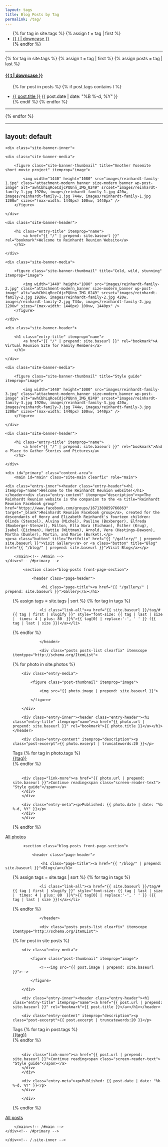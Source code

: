 ```yaml
---
layout: tags
title: Blog Posts by Tag
permalink: /tag/
---
```





<ul class="tags">
{% for tag in site.tags %}
  {% assign t = tag | first %}
  <li><a href="{{ site.baseurl }}/tag/#{{t | downcase | replace:" ","-" }}">{{ t | downcase }}</a></li>
{% endfor %}
</ul>

<!--"{{ site.baseurl }}/tag/#{{ tag | first | slugify }}"-->

---

{% for tag in site.tags %}
  {% assign t = tag | first %}
  {% assign posts = tag | last %}

<h4><a name="{{t | downcase | replace:" ","-" }}"></a><a class="internal" href="{{ site.baseurl }}/tag/#{{t | downcase | replace:" ","-" }}">{{ t | downcase }}</a></h4>
<ul>

{% for post in posts %}
  {% if post.tags contains t %}
  <li>
    <a href="{{ site.baseurl }}/{{ post.url }}">{{ post.title }}</a>
    <span class="date">{{ post.date | date: "%B %-d, %Y"  }}</span>
  </li>
  {% endif %}
{% endfor %}
</ul>

---

{% endfor %}


---
layout: default
---

<div id="site-banner" class="site-banner enable-slider">

	<div class="site-banner-inner">

<article data-id="post-160" class="post-160 jetpack-portfolio type-jetpack-portfolio status-publish format-standard has-post-thumbnail hentry jetpack-portfolio-type-movies jetpack-portfolio-tag-films jetpack-portfolio-tag-movies-2" itemscope itemtype="http://schema.org/WebPage">
	
	<div class="site-banner-media">

		<figure class="site-banner-thumbnail" title="Another Yosemite short movie project" itemprop="image">

			<img width="1440" height="1080" src="images/reinhardt-family-1.jpg" class="attachment-modern_banner size-modern_banner wp-post-image" alt="awhCbhLqRceCdjcPQUnn_IMG_0249" srcset="images/reinhardt-family-1.jpg 1920w, images/reinhardt-family-1.jpg 420w, images/reinhardt-family-1.jpg 744w, images/reinhardt-family-1.jpg 1200w" sizes="(max-width: 1440px) 100vw, 1440px" />
		</figure>

	</div>

	<div class="site-banner-header">

		<h1 class="entry-title" itemprop="name">
			<a href="{{ "/" | prepend: site.baseurl }}" rel="bookmark">Welcome to Reinhardt Reunion Website</a>
		</h1>

	</div>

</article>

<article data-id="post-159" class="post-159 jetpack-portfolio type-jetpack-portfolio status-publish format-standard has-post-thumbnail hentry jetpack-portfolio-type-photography jetpack-portfolio-tag-images-2" itemscope itemtype="http://schema.org/WebPage">
	
	<div class="site-banner-media">

		<figure class="site-banner-thumbnail" title="Cold, wild, stunning" itemprop="image">

			<img width="1440" height="1080" src="images/reinhardt-family-2.jpg" class="attachment-modern_banner size-modern_banner wp-post-image" alt="awhCbhLqRceCdjcPQUnn_IMG_0249" srcset="images/reinhardt-family-2.jpg 1920w, images/reinhardt-family-2.jpg 420w, images/reinhardt-family-2.jpg 744w, images/reinhardt-family-2.jpg 1200w" sizes="(max-width: 1440px) 100vw, 1440px" />
		</figure>

	</div>

	<div class="site-banner-header">

		<h1 class="entry-title" itemprop="name">
			<a href="{{ "/" | prepend: site.baseurl }}" rel="bookmark">A Virtual Reunion Site for Family Members</a>
		</h1>

	</div>

</article>

<article data-id="post-86" class="post-86 post type-post status-publish format-standard has-post-thumbnail hentry category-standards tag-excerpt tag-featured-image tag-html tag-styles tag-typography" itemscope itemtype="http://schema.org/WebPage">

	<div class="site-banner-media">

		<figure class="site-banner-thumbnail" title="Style guide" itemprop="image">

			<img width="1440" height="1080" src="images/reinhardt-family-3.jpg" class="attachment-modern_banner size-modern_banner wp-post-image" alt="awhCbhLqRceCdjcPQUnn_IMG_0249" srcset="images/reinhardt-family-3.jpg 1920w, images/reinhardt-family-3.jpg 420w, images/reinhardt-family-3.jpg 744w, images/reinhardt-family-3.jpg 1200w" sizes="(max-width: 1440px) 100vw, 1440px" />
		</figure>

	</div>
	
	<div class="site-banner-header">

		<h1 class="entry-title" itemprop="name">
			<a href="{{ "/" | prepend: site.baseurl }}" rel="bookmark">And a Place to Gather Stories and Pictures</a>
		</h1>

	</div>

</article>
	</div>

</div>

</header>

<div id="content" class="site-content">

	<div id="primary" class="content-area">
		<main id="main" class="site-main clearfix" role="main">

<article id="post-2" class="post-2 page type-page status-publish hentry" itemscope itemtype="http://schema.org/WebPage">

	<div class="entry-inner"><header class="entry-header"><h1 itemprop="name">Welcome to the Reinhardt Reunion website!</h1></header><div class="entry-content" itemprop="description"><p>The Reinhardt Reunion website is the companion to the <a title="Reinhardt Reunion Facebook group" href="https://www.facebook.com/groups/1671389859766863" target="_blank">Reinhardt Reunion Facebook group</a>, created for the descendants of Henry and Elizabeth Reinhardt's fourteen children: Olinda (Stenzel), Alvina (Michel), Pauline (Boxberger), Elfreda (Boxberger-Stenzel), Milton, Ella Nora (Eichman), Esther (Krug), Isabel (Eichman), Hattie (Wittman), Arnold, Vera (Hastings-Dawson), Martha (Dumler), Martin, and Marie (Burket).</p> 
	<p><a class="button" title="Portfolio" href="{{ "/gallery/" | prepend: site.baseurl }}">Visit Gallery</a> or <a class="button" title="Blog" href="{{ "/blog/" | prepend: site.baseurl }}">Visit Blog</a></p>
</div></div>
</article>

		</main><!-- /#main -->
	</div><!-- /#primary -->
</div><!-- /#content -->





			<section class="blog-posts front-page-section">

				<header class="page-header">

					<h1 class="page-title"><a href="{{ "/gallery/" | prepend: site.baseurl }}">Gallery</a></h1>

<div class="posts posts-list clearfix" itemscope itemtype="http://schema.org/ItemList"><ul class="taxonomy-links taxonomy-jetpack-portfolio-type">

<!--<h1>Tag Cloud</h1>-->
{% assign tags = site.tags | sort %}
{% for tag in tags %}

				<li class="link-all"><a href="{{ site.baseurl }}/tag/#{{ tag | first | slugify }}" style="font-size: {{ tag | last | size  |  times: 4 | plus: 80  }}%">{{ tag[0] | replace:'-', ' ' }} ({{ tag | last | size }})</a></li>
{% endfor %}


				</header>

				<div class="posts posts-list clearfix" itemscope itemtype="http://schema.org/ItemList">

{% for photo in site.photos %}

<article id="post-160" class="post-160 jetpack-portfolio type-jetpack-portfolio status-publish format-standard has-post-thumbnail hentry jetpack-portfolio-type-movies jetpack-portfolio-tag-films jetpack-portfolio-tag-movies-2" itemscope itemprop="blogPost" itemtype="http://schema.org/BlogPosting">

		<div class="entry-media">

			<figure class="post-thumbnail" itemprop="image">

				<img src="{{ photo.image | prepend: site.baseurl }}">

			</figure>

		</div>
		
		<div class="entry-inner"><header class="entry-header"><h1 class="entry-title" itemprop="name"><a href="{{ photo.url | prepend: site.baseurl }}" rel="bookmark">{{ photo.title }}</a></h1></header>
		
		<div class="entry-content" itemprop="description"><p class="post-excerpt">{{ photo.excerpt | truncatewords:20 }}</p>

<div class="tags">
Tags
<!--{% for tag in page.tags %} <div class='tag'><a href='/tag/#{{tag}}'>{{tag}}</a></div> {% endfor %}-->
{% for tag in photo.tags %} <div class='tag'><a href="{{ site.baseurl }}/tag/#{{tag}}" }}">{{tag}}</a></div> {% endfor %}
</div></br>

		<div class="link-more"><a href="{{ photo.url | prepend: site.baseurl }}">Continue reading<span class="screen-reader-text"> "Style guide"</span></a>
		</div>
		</div>
	
		<div class="entry-meta"><p>Published: {{ photo.date | date: "%b %-d, %Y" }}</p> 
		</div>
		</div>

</article>

{% endfor %}
			
 </div>

 <div class="archive-link"><a href="{{ "/gallery/" | prepend: site.baseurl }}" class="button">All photos</a></div>
			</section>



<!--			<section class="potfolio-posts front-page-section">

				<header class="page-header">

					<h1 class="page-title"><a href="{{ "/gallery/" | prepend: site.baseurl }}">Gallery</a></h1>

<div class="posts posts-list clearfix" itemscope itemtype="http://schema.org/ItemList"><ul class="taxonomy-links taxonomy-jetpack-portfolio-type">
<!--<h1>Tag Cloud</h1>-->
<!--{% assign tags = site.tags | sort %}
{% for tag in tags %}				
				<li class="link-all"><a href="/tag/#{{ tag | first | slugify }}" style="font-size: {{ tag | last | size  |  times: 4 | plus: 80  }}%">{{ tag[0] | replace:'-', ' ' }} ({{ tag | last | size }})</a></li>
{% endfor %}

				</header>

{% for photo in photos %}
				
<article id="post-160" class="post-160 jetpack-portfolio type-jetpack-portfolio status-publish format-standard has-post-thumbnail hentry jetpack-portfolio-type-movies jetpack-portfolio-tag-films jetpack-portfolio-tag-movies-2" itemscope itemtype="http://schema.org/WebPage">

		<div class="entry-media">

			<figure class="post-thumbnail" itemprop="image">

<img src="" />

			</figure>

		</div>

		<div class="entry-inner"><header class="entry-header"><h1 class="entry-title" itemprop="name"><a href=" " rel="bookmark">{{ photo.title }}</a></h1></header><div class="entry-content" itemprop="description"><p class="post-excerpt">{{ photo.text | truncatechars:60 }}</p><br>

		<div class="link-more"><a href=" ">Continue reading<span class="screen-reader-text"> "Style guide"</span></a></div></div>
	
		<div class="entry-meta"><p>Published: {{ photo.published_date }}</p> </div></div>
		</article>

{% endfor %}

</div>

<div class="archive-link"><a href="{{ "/gallery/" | prepend: site.baseurl }}" class="button">All photos</a></div>
			</section>
-->

			<section class="blog-posts front-page-section">

				<header class="page-header">

					<h1 class="page-title"><a href="{{ "/blog/" | prepend: site.baseurl }}">Blog</a></h1>

<div class="posts posts-list clearfix" itemscope itemtype="http://schema.org/ItemList"><ul class="taxonomy-links taxonomy-jetpack-portfolio-type">
<!--<h1>Tag Cloud</h1>-->
{% assign tags = site.tags | sort %}
{% for tag in tags %}

				<li class="link-all"><a href="{{ site.baseurl }}/tag/#{{ tag | first | slugify }}" style="font-size: {{ tag | last | size  |  times: 4 | plus: 80  }}%">{{ tag[0] | replace:'-', ' ' }} ({{ tag | last | size }})</a></li>
{% endfor %}

				</header>

				<div class="posts posts-list clearfix" itemscope itemtype="http://schema.org/ItemList">

{% for post in site.posts %}

<article id="post-160" class="post-160 jetpack-portfolio type-jetpack-portfolio status-publish format-standard has-post-thumbnail hentry jetpack-portfolio-type-movies jetpack-portfolio-tag-films jetpack-portfolio-tag-movies-2" itemscope itemprop="blogPost" itemtype="http://schema.org/BlogPosting">

		<div class="entry-media">

			<figure class="post-thumbnail" itemprop="image">

				<!--<img src="{{ post.image | prepend: site.baseurl  }}">-->

			</figure>

		</div>
		
		<div class="entry-inner"><header class="entry-header"><h1 class="entry-title" itemprop="name"><a href="{{ post.url | prepend: site.baseurl }}" rel="bookmark">{{ post.title }}</a></h1></header>
		
		<div class="entry-content" itemprop="description"><p class="post-excerpt">{{ post.excerpt | truncatewords:20 }}</p>

<div class="tags">
Tags
<!--{% for tag in post.tags %} <div class='tag'><a href='/tag/#{{tag}}'>{{tag}}</a></div> {% endfor %}-->
{% for tag in post.tags %} <div class='tag'><a href="{{ site.baseurl }}/tag/#{{tag}}" }}">{{tag}}</a></div> {% endfor %}
</div></br>

		<div class="link-more"><a href="{{ post.url | prepend: site.baseurl }}">Continue reading<span class="screen-reader-text"> "Style guide"</span></a>
		</div>
		</div>
	
		<div class="entry-meta"><p>Published: {{ post.date | date: "%b %-d, %Y" }}</p> 
		</div>

		</div>

</article>
			
{% endfor %}

 </div>

 <div class="archive-link"><a href="{{ "/blog/" | prepend: site.baseurl }}" class="button">All posts</a></div>
			</section>

		</main><!-- /#main -->
	</div><!-- /#primary -->
</div><!-- /#content -->


	</div><!-- /.site-inner -->
</div><!-- /#page -->
